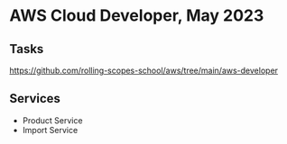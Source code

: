 # AWS Cloud Developer, May 2023

## Tasks
https://github.com/rolling-scopes-school/aws/tree/main/aws-developer

## Services
- Product Service
- Import Service

